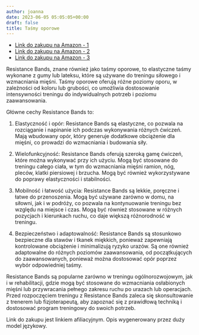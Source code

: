 ```yaml
---
author: joanna
date: 2023-06-05 05:05:05+00:00
draft: false
title: Taśmy oporowe
---
```


- [Link do zakupu na Amazon - 1](https://amzn.to/3N4oFkE)
- [Link do zakupu na Amazon - 2](https://amzn.to/3qAGO1Z)
- [Link do zakupu na Amazon - 3](https://amzn.to/3qBWIcm)

Resistance Bands, znane również jako taśmy oporowe, to elastyczne taśmy wykonane z gumy lub lateksu, które są używane do treningu siłowego i wzmacniania mięśni. Taśmy oporowe oferują różne poziomy oporu, w zależności od koloru lub grubości, co umożliwia dostosowanie intensywności treningu do indywidualnych potrzeb i poziomu zaawansowania.

Główne cechy Resistance Bands to:

1. Elastyczność i opór: Resistance Bands są elastyczne, co pozwala na rozciąganie i napinanie ich podczas wykonywania różnych ćwiczeń. Mają wbudowany opór, który generuje dodatkowe obciążenie dla mięśni, co prowadzi do wzmacniania i budowania siły.

2. Wielofunkcyjność: Resistance Bands oferują szeroką gamę ćwiczeń, które można wykonywać przy ich użyciu. Mogą być stosowane do treningu całego ciała, w tym do wzmacniania mięśni ramion, nóg, pleców, klatki piersiowej i brzucha. Mogą być również wykorzystywane do poprawy elastyczności i stabilności.

3. Mobilność i łatwość użycia: Resistance Bands są lekkie, poręczne i łatwe do przenoszenia. Mogą być używane zarówno w domu, na siłowni, jak i w podróży, co pozwala na kontynuowanie treningu bez względu na miejsce i czas. Mogą być również stosowane w różnych pozycjach i kierunkach ruchu, co daje większą różnorodność w treningu.

4. Bezpieczeństwo i adaptowalność: Resistance Bands są stosunkowo bezpieczne dla stawów i tkanek miękkich, ponieważ zapewniają kontrolowane obciążenie i minimalizują ryzyko urazów. Są one również adaptowalne do różnych poziomów zaawansowania, od początkujących do zaawansowanych, ponieważ można dostosować opór poprzez wybór odpowiedniej taśmy.

Resistance Bands są popularne zarówno w treningu ogólnorozwojowym, jak i w rehabilitacji, gdzie mogą być stosowane do wzmacniania osłabionych mięśni lub przywracania pełnego zakresu ruchu po urazach lub operacjach. Przed rozpoczęciem treningu z Resistance Bands zaleca się skonsultowanie z trenerem lub fizjoterapeutą, aby zapoznać się z prawidłową techniką i dostosować program treningowy do swoich potrzeb.

Link do zakupu jest linkiem afiliacyjnym. Opis wygenerowany przez duży model językowy.